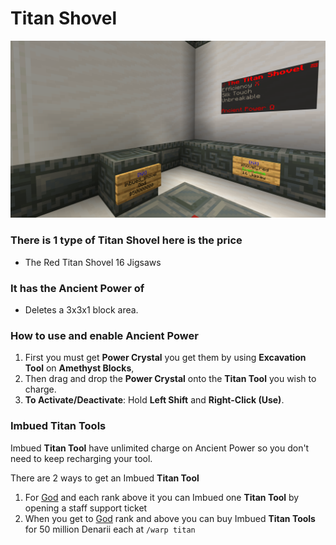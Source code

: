 # Titan Shovel

![](<../../.gitbook/assets/The Titan Shovel.png>)

  ### There is 1 type of Titan Shovel here is the price
  
  - The Red Titan Shovel 16 Jigsaws

  ### It has the Ancient Power of

  - Deletes a 3x3x1 block area.
  
  ### How to use and enable Ancient Power

  1. First you must get **Power Crystal** you get them by using **Excavation Tool** on **Amethyst Blocks**, 
  2. Then drag and drop the **Power Crystal** onto the **Titan Tool** you wish to charge.
  3. **To Activate/Deactivate**: Hold **Left Shift** and **Right-Click (Use)**.

  ### Imbued Titan Tools

  Imbued **Titan Tool** have unlimited charge on Ancient Power so you don't need to keep recharging your tool.

  There are 2 ways to get an Imbued **Titan Tool**

  1. For [God](../ranks/divine-tier/01-god.md) and each rank above it you can Imbued one **Titan Tool** by opening a staff support ticket
  2. When you get to [God](../ranks/divine-tier/01-god.md) rank and above you can buy Imbued **Titan Tools** for 50 million Denarii each at `/warp titan`